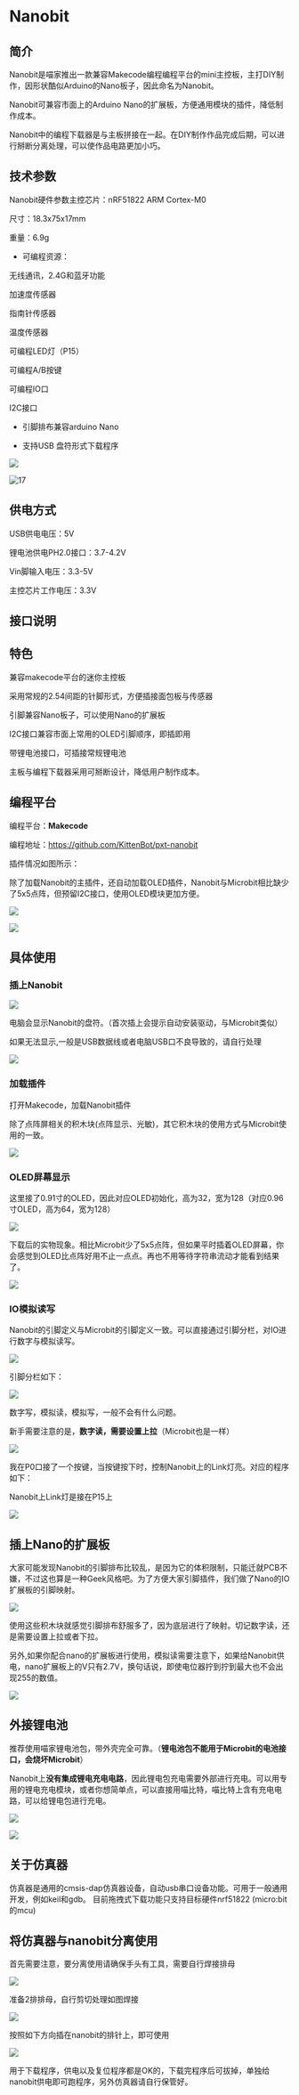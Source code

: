 # Nanobit



## 简介

Nanobit是喵家推出一款兼容Makecode编程编程平台的mini主控板，主打DIY制作，因形状酷似Arduino的Nano板子，因此命名为Nanobit。

Nanobit可兼容市面上的Arduino Nano的扩展板，方便通用模块的插件，降低制作成本。

Nanobit中的编程下载器是与主板拼接在一起。在DIY制作作品完成后期，可以进行掰断分离处理，可以使作品电路更加小巧。



## 技术参数

Nanobit硬件参数主控芯片：nRF51822  ARM Cortex-M0

尺寸：18.3x75x17mm

重量：6.9g 



- 可编程资源：

无线通讯，2.4G和蓝牙功能

加速度传感器

指南针传感器

温度传感器

可编程LED灯（P15）

可编程A/B按键

可编程IO口

I2C接口



- 引脚排布兼容arduino Nano



- 支持USB 盘符形式下载程序



![](Nanobit/16.png)

![17](Nanobit/17.png)





## 供电方式

USB供电电压：5V

锂电池供电PH2.0接口：3.7-4.2V

Vin脚输入电压：3.3-5V

主控芯片工作电压：3.3V



## 接口说明



## 特色

兼容makecode平台的迷你主控板

采用常规的2.54间距的针脚形式，方便插接面包板与传感器

引脚兼容Nano板子，可以使用Nano的扩展板

I2C接口兼容市面上常用的OLED引脚顺序，即插即用

带锂电池接口，可插接常规锂电池

主板与编程下载器采用可掰断设计，降低用户制作成本。



## 编程平台

编程平台：**Makecode**

编程地址：https://github.com/KittenBot/pxt-nanobit



插件情况如图所示：

除了加载Nanobit的主插件，还自动加载OLED插件，Nanobit与Microbit相比缺少了5x5点阵，但预留I2C接口，使用OLED模块更加方便。

![](Nanobit/01.png)

![](Nanobit/02.png)



## 具体使用

### 插上Nanobit

![](Nanobit/05.png)



电脑会显示Nanobit的盘符。（首次插上会提示自动安装驱动，与Microbit类似）

如果无法显示,一般是USB数据线或者电脑USB口不良导致的，请自行处理

![](Nanobit/04.png)

### 加载插件

打开Makecode，加载Nanobit插件

除了点阵屏相关的积木块(点阵显示、光敏)，其它积木块的使用方式与Microbit使用的一致。

![](Nanobit/03.png)



### OLED屏幕显示

这里接了0.91寸的OLED，因此对应OLED初始化，高为32，宽为128（对应0.96寸OLED，高为64，宽为128）

![](Nanobit/07.png)



下载后的实物现象。相比Microbit少了5x5点阵，但如果平时插着OLED屏幕，你会感觉到OLED比点阵好用不止一点点。再也不用等待字符串流动才能看到结果了。

![](Nanobit/06.png)



### IO模拟读写

Nanobit的引脚定义与Microbit的引脚定义一致。可以直接通过引脚分栏，对IO进行数字与模拟读写。

![](Nanobit/09.png)



引脚分栏如下：

![](Nanobit/10.png)



数字写，模拟读，模拟写，一般不会有什么问题。

新手需要注意的是，**数字读，需要设置上拉**（Microbit也是一样）

![](Nanobit/11.png)



我在P0口接了一个按键，当按键按下时，控制Nanobit上的Link灯亮。对应的程序如下：

Nanobit上Link灯是接在P15上

![](Nanobit/12.png)



## 插上Nano的扩展板

大家可能发现Nanobit的引脚排布比较乱，是因为它的体积限制，只能迁就PCB不嫌，不过这也算是一种Geek风格吧。为了方便大家引脚插件，我们做了Nano的IO扩展板的引脚映射。

![](Nanobit/13.png)

使用这些积木块就感觉引脚排布舒服多了，因为底层进行了映射。切记数字读，还是需要设置上拉或者下拉。

另外,如果你配合nano的扩展板进行使用，模拟读需要注意下，如果给Nanobit供电，nano扩展板上的V只有2.7V，换句话说，即使电位器拧到拧到最大也不会出现255的数值。

![](Nanobit/14.png)



## 外接锂电池

推荐使用喵家锂电池包，带外壳完全可靠。（**锂电池包不能用于Microbit的电池接口，会烧坏Microbit**）

Nanobit上**没有集成锂电充电电路**，因此锂电包充电需要外部进行充电。可以用专用的锂电充电模块，或者你想简单点，可以直接用喵比特，喵比特上含有充电电路，可以给锂电包进行充电。

![](Nanobit/08.png)

![](Nanobit/15.png)

## 关于仿真器

仿真器是通用的cmsis-dap仿真器设备，自动usb串口设备功能。可用于一般通用开发，例如keil和gdb。
目前拖拽式下载功能只支持目标硬件nrf51822 (micro:bit的mcu)

## 将仿真器与nanobit分离使用 

首先需要注意，要分离使用请确保手头有工具，需要自行焊接排母 

![](Nanobit/nano_1.png)  

准备2排排母，自行剪切处理如图焊接  

![](Nanobit/nano_2.png)   

按照如下方向插在nanobit的排针上，即可使用

![](Nanobit/nano_3.png) 

用于下载程序，供电以及复位程序都是OK的，下载完程序后可拔掉，单独给nanobit供电即可跑程序，另外仿真器请自行保管好。
